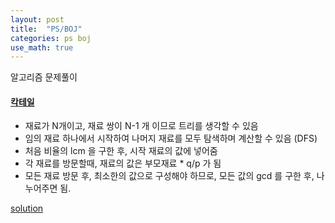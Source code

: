 ```yaml
---
layout: post
title:  "PS/BOJ"
categories: ps boj
use_math: true
---
```


알고리즘 문제풀이

#### [칵테일](https://www.acmicpc.net/problem/1033) 

- 재료가 N개이고, 재료 쌍이 N-1 개 이므로 트리를 생각할 수 있음
- 임의 재료 하나에서 시작하여 나머지 재료를 모두 탐색하며 계산할 수 있음 (DFS)
- 처음 비율의 lcm 을 구한 후, 시작 재료의 값에 넣어줌
- 각 재료를 방문할때, 재료의 값은 부모재료 * q/p 가 됨
- 모든 재료 방문 후, 최소한의 값으로 구성해야 하므로, 모든 값의 gcd 를 구한 후, 나누어주면 됨.

[solution](https://www.acmicpc.net/source/83617138)